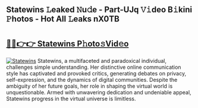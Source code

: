 ## Statewins 𝙻eaked 𝙽u𝚍e - Part-UJq 𝚅𝚒deo B𝚒kini 𝙿hotos - Hot All 𝙻eaks nX0TB

# <h2><a href="http://ld3wgr.urlbe.top/?page=Statewins">🔗🔗👉👉 Statewins P𝚑oto𝚜Vid𝚎o</a></h2>

[![Statewins](https://i.imgur.com/eBuTRDB.gif)](http://ld3wgr.urlbe.top/?page=Statewins)
Statewins, a multifaceted and paradoxical individual, challenges simple understanding. Her distinctive online communication style has captivated and provoked critics, generating debates on privacy, self-expression, and the dynamics of digital communities. Despite the ambiguity of her future goals, her role in shaping the virtual world is unquestionable. Armed with unwavering dedication and undeniable appeal, Statewins progress in the virtual universe is limitless.
